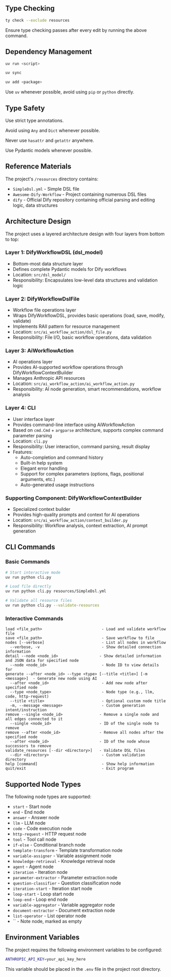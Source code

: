 ## Type Checking

```bash
ty check --exclude resources
```

Ensure type checking passes after every edit by running the above command.

## Dependency Management

```bash
uv run <script>
```

```bash
uv sync
```

```bash
uv add <package>
```

Use `uv` whenever possible, avoid using `pip` or `python` directly.

## Type Safety

Use strict type annotations.

Avoid using `Any` and `Dict` whenever possible.

Never use `hasattr` and `getattr` anywhere.

Use Pydantic models whenever possible.

## Reference Materials

The project's `/resources` directory contains:

- `SimpleDsl.yml` - Simple DSL file
- `Awesome-Dify-Workflow` - Project containing numerous DSL files
- `dify` - Official Dify repository containing official parsing and editing logic, data structures

## Architecture Design

The project uses a layered architecture design with four layers from bottom to top:

### Layer 1: DifyWorkflowDSL (dsl_model)
- Bottom-most data structure layer
- Defines complete Pydantic models for Dify workflows
- Location: `src/dsl_model/`
- Responsibility: Encapsulates low-level data structures and validation logic

### Layer 2: DifyWorkflowDslFile
- Workflow file operations layer
- Wraps DifyWorkflowDSL, provides basic operations (load, save, modify, validate)
- Implements RAII pattern for resource management
- Location: `src/ai_workflow_action/dsl_file.py`
- Responsibility: File I/O, basic workflow operations, data validation

### Layer 3: AiWorkflowAction
- AI operations layer
- Provides AI-supported workflow operations through DifyWorkflowContextBuilder
- Manages Anthropic API resources
- Location: `src/ai_workflow_action/ai_workflow_action.py`
- Responsibility: AI node generation, smart recommendations, workflow analysis

### Layer 4: CLI
- User interface layer
- Provides command-line interface using AiWorkflowAction
- Based on `cmd.Cmd` + `argparse` architecture, supports complex command parameter parsing
- Location: `cli.py`
- Responsibility: User interaction, command parsing, result display
- Features:
  - Auto-completion and command history
  - Built-in help system
  - Elegant error handling
  - Support for complex parameters (options, flags, positional arguments, etc.)
  - Auto-generated usage instructions

### Supporting Component: DifyWorkflowContextBuilder
- Specialized context builder
- Provides high-quality prompts and context for AI operations
- Location: `src/ai_workflow_action/context_builder.py`
- Responsibility: Workflow analysis, context extraction, AI prompt generation

## CLI Commands

### Basic Commands
```bash
# Start interactive mode
uv run python cli.py

# Load file directly
uv run python cli.py resources/SimpleDsl.yml

# Validate all resource files
uv run python cli.py --validate-resources
```

### Interactive Commands

```
load <file_path>                          - Load and validate workflow file
save <file_path>                          - Save workflow to file
nodes [--verbose]                         - List all nodes in workflow
  --verbose, -v                           - Show detailed connection information
detail --node <node_id>                  - Show detailed information and JSON data for specified node
  --node <node_id>                        - Node ID to view details for
generate --after <node_id> --type <type> [--title <title>] [-m <message>]  - Generate new node using AI
  --after <node_id>                       - Add new node after specified node
  --type <node_type>                      - Node type (e.g., llm, code, http-request)
  --title <title>                         - Optional custom node title
  -m, --message <message>                 - Custom generation intent/instruction
remove --single <node_id>                - Remove a single node and all edges connected to it
  --single <node_id>                     - ID of the single node to remove
remove --after <node_id>                 - Remove all nodes after the specified node
  --after <node_id>                      - ID of the node whose successors to remove
validate_resources [--dir <directory>]   - Validate DSL files
  --dir <directory>                       - Custom validation directory
help [command]                            - Show help information
quit/exit                                 - Exit program
```

## Supported Node Types

The following node types are supported:

- `start` - Start node
- `end` - End node
- `answer` - Answer node
- `llm` - LLM node
- `code` - Code execution node
- `http-request` - HTTP request node
- `tool` - Tool call node
- `if-else` - Conditional branch node
- `template-transform` - Template transformation node
- `variable-assigner` - Variable assignment node
- `knowledge-retrieval` - Knowledge retrieval node
- `agent` - Agent node
- `iteration` - Iteration node
- `parameter-extractor` - Parameter extraction node
- `question-classifier` - Question classification node
- `iteration-start` - Iteration start node
- `loop-start` - Loop start node
- `loop-end` - Loop end node
- `variable-aggregator` - Variable aggregator node
- `document-extractor` - Document extraction node
- `list-operator` - List operator node
- `` - Note node, marked as empty

## Environment Variables

The project requires the following environment variables to be configured:

```bash
ANTHROPIC_API_KEY=your_api_key_here
```

This variable should be placed in the `.env` file in the project root directory.
